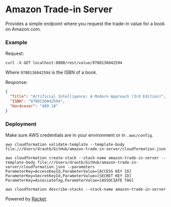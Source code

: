 Amazon Trade-in Server
======================

Provides a simple endpoint where you request the trade-in value for a book on Amazon.com.

### Example

Request:

```
curl -X GET localhost:8080/rest/value/9780136042594
```

Where `9780136042594` is the ISBN of a book.

Response:

```json
{
  "Title": "Artificial Intelligence: A Modern Approach (3rd Edition)",
  "ISBN": "9780136042594",
  "Hardcover": "$89.18"
}
```

### Deployment

Make sure AWS credentials are in your environment or in `.aws/config`.

```
aws cloudformation validate-template --template-body file:///Users/drautb/GitHub/amazon-trade-in-server/cloudformation.json
```

```
aws cloudformation create-stack --stack-name amazon-trade-in-server --template-body file:///Users/drautb/GitHub/amazon-trade-in-server/cloudformation.json --parameters ParameterKey=AccessKeyId,ParameterValue=[ACCESS KEY ID] ParameterKey=SecretKeyId,ParameterValue=[SECRET KEY ID] ParameterKey=AssociateTag,ParameterValue=[ASSOCIATE TAG]
```

```
aws cloudformation describe-stacks --stack-name amazon-trade-in-server
```

Powered by [Racket][1].

[1]: http://racket-lang.org/